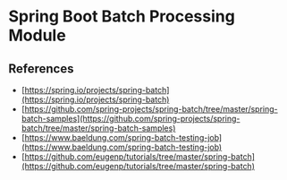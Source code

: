 # Spring Boot Batch Processing Module

## References
- [https://spring.io/projects/spring-batch](https://spring.io/projects/spring-batch)
- [https://github.com/spring-projects/spring-batch/tree/master/spring-batch-samples](https://github.com/spring-projects/spring-batch/tree/master/spring-batch-samples)
- [https://www.baeldung.com/spring-batch-testing-job](https://www.baeldung.com/spring-batch-testing-job)
- [https://github.com/eugenp/tutorials/tree/master/spring-batch](https://github.com/eugenp/tutorials/tree/master/spring-batch)
